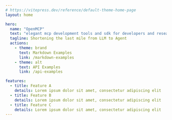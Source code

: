 ```yaml
---
# https://vitepress.dev/reference/default-theme-home-page
layout: home

hero:
  name: "OpenMCP"
  text: "elegant mcp development tools and sdk for developers and researchers"
  tagline: Shortening the last mile from LLM to Agent
  actions:
    - theme: brand
      text: Markdown Examples
      link: /markdown-examples
    - theme: alt
      text: API Examples
      link: /api-examples

features:
  - title: Feature A
    details: Lorem ipsum dolor sit amet, consectetur adipiscing elit
  - title: Feature B
    details: Lorem ipsum dolor sit amet, consectetur adipiscing elit
  - title: Feature C
    details: Lorem ipsum dolor sit amet, consectetur adipiscing elit
---
```


